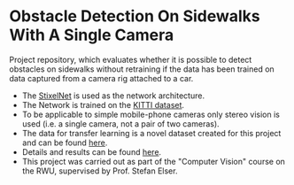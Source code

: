 # Obstacle Detection On Sidewalks With A Single Camera

Project repository, which evaluates whether it is possible to detect obstacles on sidewalks without retraining if the data has been trained on data captured from a camera rig attached to a car.

* The [StixelNet](http://www.bmva.org/bmvc/2015/papers/paper109/paper109.pdf) is used as the network architecture.
* The Network is trained on the  [KITTI dataset](http://www.cvlibs.net/datasets/kitti/).
* To be applicable to simple mobile-phone cameras only stereo vision is used (i.e. a single camera, not a pair of two cameras).
* The data for transfer learning is a novel dataset created for this project and can be found [here](./sidewalk-dataset).
* Details and results can be found [here](./report.pdf).
* This project was carried out as part of the "Computer Vision" course on the RWU, supervised by Prof. Stefan Elser.
